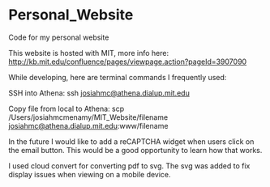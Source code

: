 # Personal_Website
Code for my personal website

This website is hosted with MIT, more info here: http://kb.mit.edu/confluence/pages/viewpage.action?pageId=3907090 

While developing, here are terminal commands I frequently used:

SSH into Athena: ssh josiahmc@athena.dialup.mit.edu

Copy file from local to Athena: scp /Users/josiahmcmenamy/MIT_Website/filename josiahmc@athena.dialup.mit.edu:www/filename

In the future I would like to add a reCAPTCHA widget when users click on the email button. This would be a good opportunity to learn how that works.

I used cloud convert for converting pdf to svg. The svg was added to fix display issues when viewing on a mobile device.
